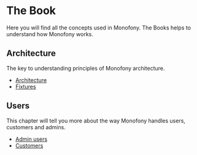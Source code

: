 # The Book

Here you will find all the concepts used in Monofony.
The Books helps to understand how Monofony works.

## Architecture

The key to understanding principles of Monofony architecture.

* [Architecture](book/architecture.md)
* [Fixtures](book/architecture/fixtures.md)

## Users

This chapter will tell you more about the way Monofony handles users, customers and admins.

* [Admin users](book/users/admins.md)
* [Customers](book/users/customers.md)
